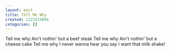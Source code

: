 ```yaml
---
layout: post
title: Tell Me Why
created: 1227415094
categories: []
---
```

Tell me why
Ain't nothin' but a beef steak
Tell me why
Ain't nothin' but a cheese cake
Tell me why
I never wanna hear you say
I want that milk shake!
